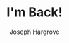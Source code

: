 ---
layout: post
author: "Joseph Hargrove"
title:  "I'm Back!"
date:   
categories: 
published: false
description: |
  The Treetop Lover has returned after a very productive hiatus from social media.
  New job. New direction. New website. Same crappy chair.
cloudinary_id: https://res.cloudinary.com/dafocsz3k/image/upload/ar_1:1,c_fill,g_auto,w_1000/v1668088873/IMG_1061_qlmpkq.jpg
image_alt: "Treetop at a desk"
image_credit: "Joseph Hargrove"
image_credit_link: https://treetopcodes.com
image_credit_source: "Treetopcodes.com"
image_credit_source_link: https://treetopcodes.com
---